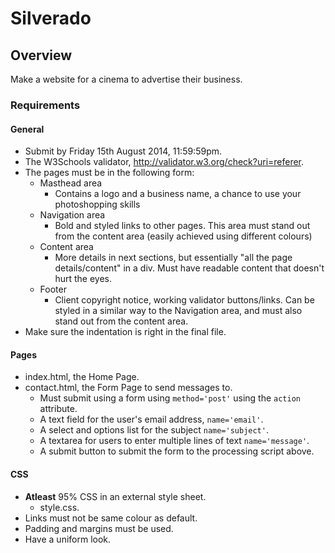 Silverado
=========
## Overview
Make a website for a cinema to advertise their business.

### Requirements
#### General
- Submit by Friday 15th August 2014, 11:59:59pm.
- The W3Schools validator, http://validator.w3.org/check?uri=referer.
- The pages must be in the following form:
	- Masthead area
		- Contains a logo and a business name, a chance to use your photoshopping skills
	- Navigation area
		- Bold and styled links to other pages. This area must stand out from the content area (easily achieved using different colours)
	- Content area
		- More details in next sections, but essentially "all the page details/content"  in a div. Must have readable content that doesn't hurt the eyes.
	- Footer
		- Client copyright notice, working validator buttons/links. Can be styled in a similar way to the Navigation area, and must also stand out from the content area.
- Make sure the indentation is right in the final file.

#### Pages
- index.html, the Home Page.
- contact.html, the Form Page to send messages to.
	- Must submit using a form using `method='post'` using the `action` attribute.
	- A text field for the user's email address, `name='email'`.
	- A select and options list for the subject `name='subject'`.
	- A textarea for users to enter multiple lines of text `name='message'`.
	- A submit button to submit the form to the processing script above.

#### CSS
- **Atleast** 95% CSS in an external style sheet.
	- style.css.
- Links must not be same colour as default.
- Padding and margins must be used.
- Have a uniform look.
